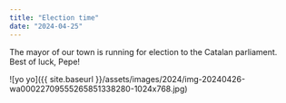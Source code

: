 ```yaml
---
title: "Election time"
date: "2024-04-25"
---
```


The mayor of our town is running for election to the Catalan parliament. Best of luck, Pepe!

![yo yo]({{ site.baseurl }}/assets/images/2024/img-20240426-wa00022709555265851338280-1024x768.jpg)
